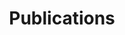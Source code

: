 ---
templateKey: 'publications-page'
path: /publications
title: Publications
peerArticles:
  title: Peer-Reviewed Journal Articles
  articles:
    - title: "The Regeni case and Italy’s Mediterranean policy: a turning point?"
      author: Matteo Colombo and Arturo Varvelli
      year: 2016
      publishedOn: Contemporary Italian Politics
      section: 8(3)
      pages: 277-288
thinkTankArticles:
  title: Think Tank Articles
  subtitle: A selection of the most recent publications is available here
  articlesPerLanguage:
      - language: Italian
        articles:
          - title: Cosa vuole ottenere la Turchia dall’intervento in Siria
            author: Matteo Colombo
            year: 2019
            publishedOn: ISPI Commentary
            link: https://www.ispionline.it/it/pubblicazione/cosa-vuole-ottenere-la-turchia-dallintervento-siria-24149
          - title: "Da Fratellanza a ‘Fratellanze’: Morsi e la crisi dell’Islam politico egiziano"
            author: Matteo Colombo
            year: 2019
            publishedOn: ISPI Commentary
            link: https://www.ispionline.it/it/pubblicazione/da-fratellanza-fratellanze-morsi-e-la-crisi-dellislam-politico-egiziano-23325  
      - language: English
        articles:
          - title: "Turkey in Tweets: comparing the candidates' communication strategies"
            author: Matteo Colombo and Sevgi Seçen
            year: 2018
            publishedOn: ISPI Commentary
            link: https://www.ispionline.it/it/pubblicazione/turkey-tweets-comparing-candidates-communication-strategies-20836
          - title: In His Words. A thematic analysis of al-Sisi’s Twitter account
            author: Matteo Colombo
            year: 2018
            publishedOn: ISPI Commentary
            link: https://www.ispionline.it/en/pubblicazione/his-words-thematic-analysis-al-sisis-twitter-account-19867
          - title: "Turkey and the EU: a new path toward a shared security policy"
            author: Matteo Colombo
            year: 2016
            publishedOn: EuroMeSCo Policy Brief
            link: "http://ftp.euromesco.net/index.php?option=com_content&view=article&id=2215:euromesco-policy-brief-59turkey-and-the-eu-a-new-path-toward-a-shared-security-policy-&catid=62:euromesco-briefs&Itemid=49&lang=en" 
chapterEBooks:
  title: Chapter in E-books
  articlesPerLanguage:
      - language: English
        articles: 
          - title: "The Islamic State (IS) and the others. A topic analysis of pro-IS and anti-IS discourse on Arabic-speaking Twitter"
            author: ""
            year: "2019"
            publishedOn: "Digital Jihad: Online Communication and Violent Extremism (Ed. Francesco Marone)"
            link: ""
newspaperArticles:
  title: Newspaper Articles
  articlesPerLanguage:
      - language: Italian
        articles:
          - title: "Il mondo arabo e la guerra a Isis: in rete Trump più popolare di Obama grazie all’Iran"
            author: Matteo Colombo, Luigi Curini, Andrea Ceron and Stefano M. Iacus
            year: 2017
            publishedOn: Corriere della Sera
            link: https://www.corriere.it/esteri/17_settembre_28/mondo-arabo-guerra-isis-rete-trump-piu-popolare-obama-grazie-all-iran-52c01bfc-a424-11e7-b9ac-71d7c26035bb.shtml
      - language: English
        articles:
          - title: "A marriage of convenience: surprising popularity of Trump on Arab social media"
            author: Matteo Colombo, Luigi Curini, Andrea Ceron and Stefano M. Iacus
            year: 2017
            publishedOn: The Globe Post
            link: https://theglobepost.com/2017/10/13/trump-popularity-arab-media/
infographicsMaps:
  title: Infographics and Maps
  articlesPerLanguage:
      - language: English
        articles:
          - title: "Jason Pack, Kingdom of militias: Libya’s second war of post-Qadhafi succession"
            year: 2019
            publishedOn: ISPI Analysis
            link: https://www.ispionline.it/it/pubblicazione/kingdom-militias-libyas-second-war-post-qadhafi-succession-23121
          - title: "The turkish economy in numbers: in ISPI publication, Turkey's snap elections: Continuity or Change"
            year: 2019
            publishedOn: ISPI Dossier
            link: https://www.ispionline.it/it/pubblicazione/infographic-turkish-economy-numbers-22678
          - title: "Iraqi Elections: the main candidates, Iraq's election: turning the page?"
            year: 2018
            publishedOn: ISPI Dossier
            link: https://www.ispionline.it/en/pubblicazione/iraqi-elections-main-candidates-20471
          - title: Egypt's challenges
            year: 2017
            publishedOn: ISPI Dossier
            link: https://www.ispionline.it/en/pubblicazione/egypts-challenges-19881
  additionalInfo: "I am also contributing each three months to the maps and infographics for the publication Mediterraneo Allargato, an analysis on the enlarged Mediterranean region of the Italian Institute for International Political Studies (ISPI) for the Italian Parliament. Click here to see the publications:"
  additionalInfoLink: https://www.ispionline.it/it/pubblicazioni
---